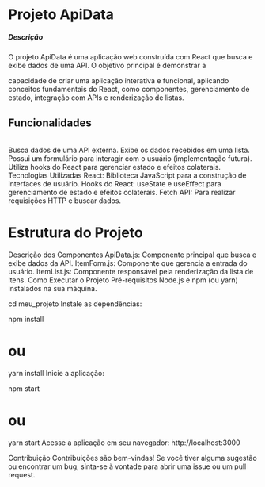 
<h1>Projeto ApiData</h1>
<h5>Descrição</h5>
<p>O projeto ApiData é uma aplicação web construída com React que busca e exibe dados de uma API. O objetivo principal é demonstrar a</p> <p>capacidade de criar uma aplicação interativa e funcional, aplicando conceitos fundamentais do React, como componentes, gerenciamento de <br> estado, integração com APIs e renderização de listas.</p>

<h2>Funcionalidades</h2>
<br>
Busca dados de uma API externa.
Exibe os dados recebidos em uma lista.
Possui um formulário para interagir com o usuário (implementação futura).
Utiliza hooks do React para gerenciar estado e efeitos colaterais.
Tecnologias Utilizadas
React: Biblioteca JavaScript para a construção de interfaces de usuário.
Hooks do React: useState e useEffect para gerenciamento de estado e efeitos colaterais.
Fetch API: Para realizar requisições HTTP e buscar dados.

<h1>Estrutura do Projeto</h1>

Descrição dos Componentes
ApiData.js: Componente principal que busca e exibe dados da API.
ItemForm.js: Componente que gerencia a entrada do usuário.
ItemList.js: Componente responsável pela renderização da lista de itens.
Como Executar o Projeto
Pré-requisitos
Node.js e npm (ou yarn) instalados na sua máquina.

cd meu_projeto
Instale as dependências:

npm install
# ou
yarn install
Inicie a aplicação:

npm start
# ou
yarn start
Acesse a aplicação em seu navegador: http://localhost:3000

Contribuição
Contribuições são bem-vindas! Se você tiver alguma sugestão ou encontrar um bug, sinta-se à vontade para abrir uma issue ou um pull request.


